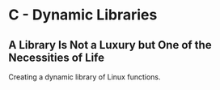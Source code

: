 # C - Dynamic Libraries

## A Library Is Not a Luxury but One of the Necessities of Life
Creating a dynamic library of Linux functions.
